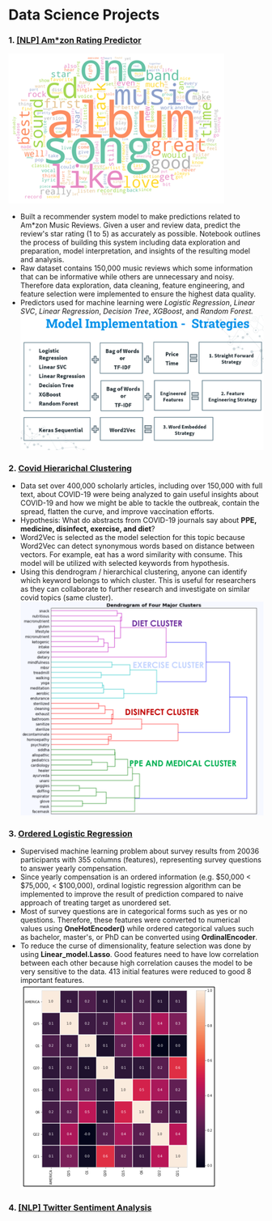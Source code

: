 # Data Science Projects
### 1. [[NLP] Am*zon Rating Predictor](https://github.com/fendihalim/fendihalim/tree/main/Data%20Science/A_music_rating_prediction)
![alt text](https://github.com/fendihalim/fendihalim/blob/main/Data%20Science/A_music_rating_prediction/a-word-cloud.png)
- Built a recommender system model to make predictions related to Am*zon Music Reviews. Given a user and review data, predict the review's star rating (1 to 5) as accurately as possible. Notebook outlines the process of building this system including data exploration and preparation, model interpretation, and insights of the resulting model and analysis. 
- Raw dataset contains 150,000 music reviews which some information that can be informative while others are unnecessary and noisy. Therefore data exploration, data cleaning, feature engineering, and feature selection were implemented to ensure the highest data quality. 
- Predictors used for machine learning were *Logistic Regression*, *Linear SVC*, *Linear Regression*, *Decision Tree*, *XGBoost*, and *Random Forest.*
![alt text](https://github.com/fendihalim/fendihalim/blob/main/Data%20Science/A_music_rating_prediction/model-implementation.png)
### 2. [Covid Hierarichal Clustering](https://github.com/fendihalim/fendihalim/blob/main/Data%20Science/COVID_Clustering/covid-clustering.ipynb)
- Data set over 400,000 scholarly articles, including over 150,000 with full text, about COVID-19 were being analyzed to gain useful insights about COVID-19 and how we might be able to tackle the outbreak, contain the spread, flatten the curve, and improve vaccination efforts. 
- Hypothesis: What do abstracts from COVID-19 journals say about **PPE, medicine, disinfect, exercise, and diet**?
- Word2Vec is selected as the model selection for this topic because Word2Vec can detect synonymous words based on distance between vectors. For example, eat has a word similarity with consume. This model will be utilized with selected keywords from hypothesis.
- Using this dendrogram / hierarchical clustering, anyone can identify which keyword belongs to which cluster. This is useful for researchers as they can collaborate to further research and investigate on similar covid topics (same cluster). 
![alt text](https://github.com/fendihalim/fendihalim/blob/main/Data%20Science/COVID_Clustering/dendrogram-hierarchichal-clustering.png)
### 3. [Ordered Logistic Regression](https://github.com/fendihalim/fendihalim/blob/main/Data%20Science/ordinal_logistic_regression_survey/ordinal-logistic-regression-survey.ipynb)
- Supervised machine learning problem about survey results from 20036 participants with 355 columns (features), representing survey questions to answer yearly compensation.
- Since yearly compensation is an ordered information (e.g. $50,000 < $75,000, < $100,000), ordinal logistic regression algorithm can be implemented to improve the result of prediction compared to naive approach of treating target as unordered set.
- Most of survey questions are in categorical forms such as yes or no questions. Therefore, these features were converted to numerical values using **OneHotEncoder()** while ordered categorical values such as bachelor, master's, or PhD can be converted using **OrdinalEncoder**.
- To reduce the curse of dimensionality, feature selection was done by using **Linear_model.Lasso**. Good features need to have low correlation between each other because high correlation causes the model to be very sensitive to the data. 413 initial features were reduced to good 8 important features.
![alt text](https://github.com/fendihalim/fendihalim/blob/main/Data%20Science/ordinal_logistic_regression_survey/heatmap-feature-correlation.png)
### 4. [[NLP] Twitter Sentiment Analysis](https://github.com/fendihalim/fendihalim/blob/main/Data%20Science/twitter_sentiment_election/twitter-sentiment-election.ipynb)


